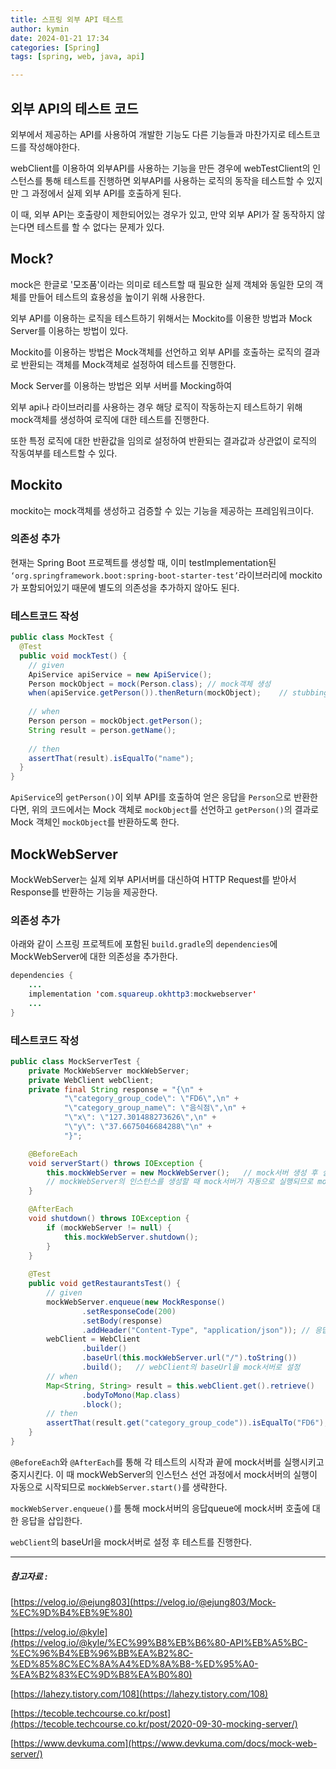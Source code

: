 ```yaml
---
title: 스프링 외부 API 테스트
author: kymin
date: 2024-01-21 17:34
categories: [Spring]
tags: [spring, web, java, api]

---
```


## 외부 API의 테스트 코드

외부에서 제공하는 API를 사용하여 개발한 기능도 다른 기능들과 마찬가지로 테스트코드를 작성해야한다.

webClient를 이용하여 외부API를 사용하는 기능을 만든 경우에 webTestClient의 인스턴스를 통해 테스트를 진행하면 외부API를 사용하는 로직의 동작을 테스트할 수 있지만 그 과정에서 실제 외부 API를 호출하게 된다.

이 때, 외부 API는 호출량이 제한되어있는 경우가 있고, 만약 외부 API가 잘 동작하지 않는다면 테스트를 할 수 없다는 문제가 있다.

## Mock?

mock은 한글로 '모조품'이라는 의미로 테스트할 때 필요한 실제 객체와 동일한 모의 객체를 만들어 테스트의 효용성을 높이기 위해 사용한다.

외부 API를 이용하는 로직을 테스트하기 위해서는 Mockito를 이용한 방법과 Mock Server를 이용하는 방법이 있다.

Mockito를 이용하는 방법은 Mock객체를 선언하고 외부 API를 호출하는 로직의 결과로 반환되는 객체를 Mock객체로 설정하여 테스트를 진행한다.

Mock Server를 이용하는 방법은 외부 서버를 Mocking하여 

외부 api나 라이브러리를 사용하는 경우 해당 로직이 작동하는지 테스트하기 위해 mock객체를 생성하여 로직에 대한 테스트를 진행한다.

또한 특정 로직에 대한 반환값을 임의로 설정하여 반환되는 결과값과 상관없이 로직의 작동여부를 테스트할 수 있다.



## Mockito

mockito는 mock객체를 생성하고 검증할 수 있는 기능을 제공하는 프레임워크이다.

### 의존성 추가

현재는 Spring Boot 프로젝트를 생성할 때, 이미 testImplementation된 `‘org.springframework.boot:spring-boot-starter-test’`라이브러리에 mockito가 포함되어있기 때문에 별도의 의존성을 추가하지 않아도 된다.

### 테스트코드 작성

```java
public class MockTest {
  @Test
  public void mockTest() {
    // given
    ApiService apiService = new ApiService();
    Person mockObject = mock(Person.class);	// mock객체 생성
    when(apiService.getPerson()).thenReturn(mockObject);	// stubbing : 가짜 반환값 설정
    
    // when
    Person person = mockObject.getPerson();
    String result = person.getName();
    
    // then
    assertThat(result).isEqualTo("name");
  }
}
```

`ApiService`의 `getPerson()`이 외부 API를 호출하여 얻은 응답을 `Person`으로 반환한다면, 위의 코드에서는 Mock 객체로 `mockObject`를 선언하고 `getPerson()`의 결과로 Mock 객체인 `mockObject`를 반환하도록 한다.



## MockWebServer

MockWebServer는 실제 외부 API서버를 대신하여 HTTP Request를 받아서 Response를 반환하는 기능을 제공한다.

### 의존성 추가

아래와 같이 스프링 프로젝트에 포함된 `build.gradle`의 `dependencies`에 MockWebServer에 대한 의존성을 추가한다.

```java
dependencies {
	...
	implementation 'com.squareup.okhttp3:mockwebserver'
	...
}
```

### 테스트코드 작성

```java
public class MockServerTest {
    private MockWebServer mockWebServer;
    private WebClient webClient;
    private final String response = "{\n" +
            "\"category_group_code\": \"FD6\",\n" +
            "\"category_group_name\": \"음식점\",\n" +
            "\"x\": \"127.301488273626\",\n" +
            "\"y\": \"37.6675046684288\"\n" +
            "}";

    @BeforeEach
    void serverStart() throws IOException {
        this.mockWebServer = new MockWebServer();	// mock서버 생성 후 실행
        // mockWebServer의 인스턴스를 생성할 때 mock서버가 자동으로 실행되므로 mockWebServer.start()를 생략
    }

    @AfterEach
    void shutdown() throws IOException {
        if (mockWebServer != null) {
            this.mockWebServer.shutdown();
        }
    }
    
    @Test
    public void getRestaurantsTest() {
        // given
        mockWebServer.enqueue(new MockResponse()
                .setResponseCode(200)
                .setBody(response)
                .addHeader("Content-Type", "application/json")); // 응답 생성
        webClient = WebClient
                .builder()
                .baseUrl(this.mockWebServer.url("/").toString())
                .build();	// webClient의 baseUrl을 mock서버로 설정
        // when
        Map<String, String> result = this.webClient.get().retrieve()
                .bodyToMono(Map.class)
                .block();
        // then
        assertThat(result.get("category_group_code")).isEqualTo("FD6");
    }
}

```

`@BeforeEach`와 `@AfterEach`를 통해 각 테스트의 시작과 끝에 mock서버를 실행시키고 중지시킨다. 이 때 mockWebServer의 인스턴스 선언 과정에서 mock서버의 실행이 자동으로 시작되므로 `mockWebServer.start()`를 생략한다.

`mockWebServer.enqueue()`를 통해 mock서버의 응답queue에 mock서버 호출에 대한 응답을 삽입한다.

`webClient`의 baseUrl을 mock서버로 설정 후 테스트를 진행한다.

---

##### 참고자료 :

[https://velog.io/@ejung803](https://velog.io/@ejung803/Mock-%EC%9D%B4%EB%9E%80)

[https://velog.io/@kyle](https://velog.io/@kyle/%EC%99%B8%EB%B6%80-API%EB%A5%BC-%EC%96%B4%EB%96%BB%EA%B2%8C-%ED%85%8C%EC%8A%A4%ED%8A%B8-%ED%95%A0-%EA%B2%83%EC%9D%B8%EA%B0%80)

[https://lahezy.tistory.com/108](https://lahezy.tistory.com/108)

[https://tecoble.techcourse.co.kr/post](https://tecoble.techcourse.co.kr/post/2020-09-30-mocking-server/)

[https://www.devkuma.com](https://www.devkuma.com/docs/mock-web-server/)